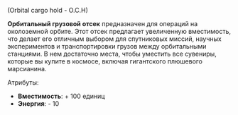 (Orbital cargo hold - O.C.H)

**Орбитальный грузовой отсек** предназначен для операций на околоземной орбите. Этот отсек предлагает увеличенную вместимость, что делает его отличным выбором для спутниковых миссий, научных экспериментов и транспортировки грузов между орбитальными станциями. В нем достаточно места, чтобы уместить все сувениры, которые вы купите в космосе, включая гигантского плюшевого марсианина.

Атрибуты:
- **Вместимость**: + 100 единиц
- **Энергия**: - 10